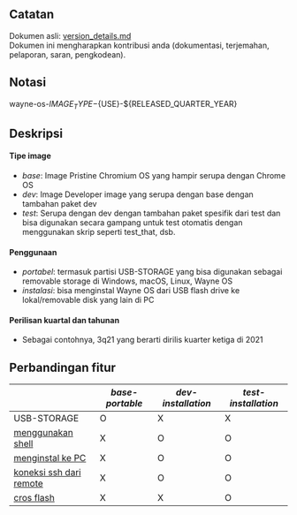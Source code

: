 ## Catatan
Dokumen asli: [version_details.md](https://gitlab.com/wayne-inc/wayneos/-/blob/master/docs/en/release/version_details.md)
<br>Dokumen ini mengharapkan kontribusi anda (dokumentasi, terjemahan, pelaporan, saran, pengkodean).

## Notasi
wayne-os-${IMAGE_TYPE}-${USE}-${RELEASED_QUARTER_YEAR}
​
## Deskripsi
#### Tipe image
- _base_: Image Pristine Chromium OS yang hampir serupa dengan Chrome OS
- _dev_: Image Developer image yang serupa dengan base dengan tambahan paket dev
- _test_: Serupa dengan dev dengan tambahan paket spesifik dari test dan bisa digunakan secara gampang untuk test otomatis dengan menggunakan skrip seperti test_that, dsb.
#### Penggunaan
- _portabel_: termasuk partisi USB-STORAGE yang bisa digunakan sebagai removable storage di Windows, macOS, Linux, Wayne OS
- _instalasi_: bisa menginstal Wayne OS dari USB flash drive ke lokal/removable disk yang lain di PC
#### Perilisan kuartal dan tahunan
- Sebagai contohnya, 3q21 yang berarti dirilis kuarter ketiga di 2021

## Perbandingan fitur
|                           |_base-portable_ |_dev-installation_  |_test-installation_ |
|---                        |---    |---    |---    |
|USB-STORAGE                |O      |X      |X      |
|[menggunakan shell](https://gitlab.com/wayne-inc/wayneos/-/blob/master/docs/id/tata-cara/menggunakan_shell.md)                |X      |O      |O      |
|[menginstal ke PC](https://gitlab.com/wayne-inc/wayneos/-/blob/master/docs/id/tata-cara/menginstal_wayne_os_ke_pc.md)           |X      |O      |O      |
|[koneksi ssh dari remote](https://gitlab.com/wayne-inc/wayneos/-/blob/master/docs/id/tata-cara/koneksi_ssh_dari_remote.md) |X      |O      |O      |
|[cros flash](https://chromium.googlesource.com/chromiumos/docs/+/master/cros_flash.md) |X      |X      |O      |
